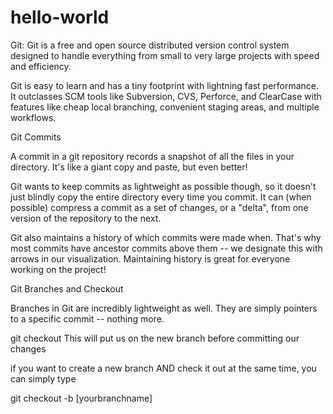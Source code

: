 # hello-world

Git:
Git is a free and open source distributed version control system designed to handle everything from small to very large projects with speed and efficiency.

Git is easy to learn and has a tiny footprint with lightning fast performance. It outclasses SCM tools like Subversion, CVS, Perforce, and ClearCase with features like cheap local branching, convenient staging areas, and multiple workflows.


Git Commits

A commit in a git repository records a snapshot of all the files in your directory. It's like a giant copy and paste, but even better!

Git wants to keep commits as lightweight as possible though, so it doesn't just blindly copy the entire directory every time you commit. It can (when possible) compress a commit as a set of changes, or a "delta", from one version of the repository to the next.

Git also maintains a history of which commits were made when. That's why most commits have ancestor commits above them -- we designate this with arrows in our visualization. Maintaining history is great for everyone working on the project!


Git Branches and Checkout

Branches in Git are incredibly lightweight as well. They are simply pointers to a specific commit -- nothing more.

 git checkout <name>     This will put us on the new branch before committing our changes
 
if you want to create a new branch AND check it out at the same time, you can simply type 
 
 git checkout -b [yourbranchname]
 
 
 
 
 
 
 
 